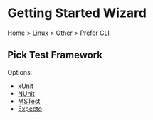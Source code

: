 <!--
GENERATED FILE - DO NOT EDIT
This file was generated by [MarkdownSnippets](https://github.com/SimonCropp/MarkdownSnippets).
Source File: /docs/mdsource/wiz/Linux_Other_Cli.source.md
To change this file edit the source file and then run MarkdownSnippets.
-->

# Getting Started Wizard

[Home](/docs/wiz/readme.md) > [Linux](Linux.md) > [Other](Linux_Other.md) > [Prefer CLI](Linux_Other_Cli.md)

## Pick Test Framework

Options:
 * [xUnit](result_Linux_Other_Cli_xUnit.md)
 * [NUnit](result_Linux_Other_Cli_NUnit.md)
 * [MSTest](result_Linux_Other_Cli_MSTest.md)
 * [Expecto](result_Linux_Other_Cli_Expecto.md)
